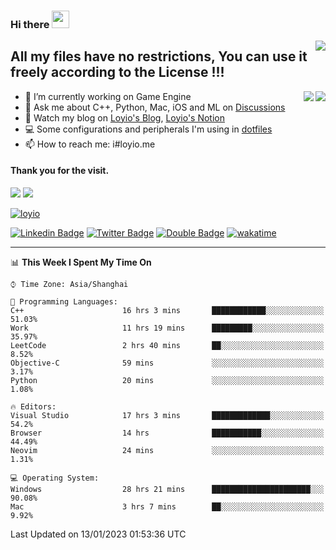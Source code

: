 <h3 align="left">Hi there <img src="https://media.giphy.com/media/hvRJCLFzcasrR4ia7z/giphy.gif" width="28"></h3>
<a align="right" href="https://github.com/loyio/loyio/blob/master/STAR/README.md"><img align="right" src="https://img.shields.io/badge/LOYIO-STAR-green" /></a>

## All my files have no restrictions, You can use it freely according to the License !!!

<a href="https://github.com/loyio#gh-light-mode-only">
     <img align="right"  src="https://loy-readme.vercel.app/api/top-langs/?username=loyio&langs_count=6&hide=css,html,jupyter%20notebook" />
</a>

<a href="https://github.com/loyio#gh-dark-mode-only">
  <img align="right"  src="https://loy-readme.vercel.app/api/top-langs/?username=loyio&langs_count=6&theme=slateorange&hide=css,html,jupyter%20notebook" />
</a>



- 🔭 I’m currently working on Game Engine
- 💬 Ask me about C++, Python, Mac, iOS and ML on [Discussions](https://github.com/loyio/blog/discussions)
- 📔 Watch my blog on [Loyio's Blog](https://loyio.me), [Loyio's Notion](https://loyio.notion.site/loyio/Loyio-s-Dashboard-2f56bd29222a445ea9d9e8802a1ac83b)
- 💻 Some configurations and peripherals I'm using in [dotfiles](https://github.com/loyio/dotfiles)
- 📫 How to reach me: i#loyio.me


#### Thank you for the visit.
<img src="http://profile-counter.glitch.me/loyio/count.svg" />

<img src="https://loy-readme.vercel.app/api?username=loyio&show_icons=true&hide=stars&include_all_commits=true&hide_title=true&theme=slateorange" />

     

[![loyio](https://github-profile-trophy.vercel.app/?username=loyio&theme=onedark&column=4)](https://github.com/loyio)

[![Linkedin Badge](https://img.shields.io/badge/-@loyio-0077b5?style=flat-square&logo=Linkedin&logoColor=white&labelColor=0077b5&link=https://www.linkedin.com/in/loyio-hex-363172158/)](https://www.linkedin.com/in/loyio-hex-363172158/)
[![Twitter Badge](https://img.shields.io/badge/-@loyiome-1ca0f1?style=flat-square&labelColor=1ca0f1&logo=twitter&logoColor=white&link=https://twitter.com/loyiome)](https://twitter.com/loyiome)
[![Double Badge](https://img.shields.io/badge/@loyio-007722?style=flat&logo=Douban&logoColor=white)](https://www.douban.com/people/susmote)
[![wakatime](https://wakatime.com/badge/user/c0ddc104-5a20-41d1-ab9a-c4d9ea20a4d9.svg)](https://wakatime.com/@c0ddc104-5a20-41d1-ab9a-c4d9ea20a4d9)

-------
<!--START_SECTION:waka-->
📊 **This Week I Spent My Time On** 

```text
⌚︎ Time Zone: Asia/Shanghai

💬 Programming Languages: 
C++                      16 hrs 3 mins       ████████████░░░░░░░░░░░░░   51.03% 
Work                     11 hrs 19 mins      █████████░░░░░░░░░░░░░░░░   35.97% 
LeetCode                 2 hrs 40 mins       ██░░░░░░░░░░░░░░░░░░░░░░░   8.52% 
Objective-C              59 mins             ░░░░░░░░░░░░░░░░░░░░░░░░░   3.17% 
Python                   20 mins             ░░░░░░░░░░░░░░░░░░░░░░░░░   1.08%

🔥 Editors: 
Visual Studio            17 hrs 3 mins       █████████████░░░░░░░░░░░░   54.2% 
Browser                  14 hrs              ███████████░░░░░░░░░░░░░░   44.49% 
Neovim                   24 mins             ░░░░░░░░░░░░░░░░░░░░░░░░░   1.31%

💻 Operating System: 
Windows                  28 hrs 21 mins      ██████████████████████░░░   90.08% 
Mac                      3 hrs 7 mins        ██░░░░░░░░░░░░░░░░░░░░░░░   9.92%

```


 Last Updated on 13/01/2023 01:53:36 UTC
<!--END_SECTION:waka-->
